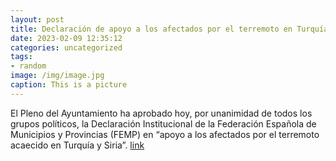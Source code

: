 ```yaml
---
layout: post
title: Declaración de apoyo a los afectados por el terremoto en Turquía y Siria
date: 2023-02-09 12:35:12
categories: uncategorized
tags:
- random
image: /img/image.jpg
caption: This is a picture
---
```

El Pleno del Ayuntamiento ha aprobado hoy, por unanimidad de todos los grupos políticos, la Declaración Institucional de la Federación Española de Municipios y Provincias (FEMP) en “apoyo a los afectados por el terremoto acaecido en Turquía y Siria”.   [link](https://www.ayto-villacanada.es/noticias/declaracion-de-apoyo-a-los-afectados-por-el-terremoto-en-turquia-y-siria/)

